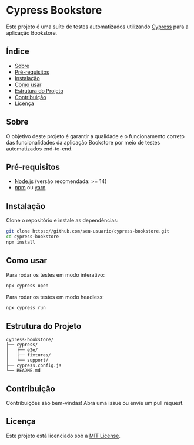 # Cypress Bookstore

Este projeto é uma suíte de testes automatizados utilizando [Cypress](https://www.cypress.io/) para a aplicação Bookstore.

## Índice

- [Sobre](#sobre)
- [Pré-requisitos](#pré-requisitos)
- [Instalação](#instalação)
- [Como usar](#como-usar)
- [Estrutura do Projeto](#estrutura-do-projeto)
- [Contribuição](#contribuição)
- [Licença](#licença)

## Sobre

O objetivo deste projeto é garantir a qualidade e o funcionamento correto das funcionalidades da aplicação Bookstore por meio de testes automatizados end-to-end.

## Pré-requisitos

- [Node.js](https://nodejs.org/) (versão recomendada: >= 14)
- [npm](https://www.npmjs.com/) ou [yarn](https://yarnpkg.com/)

## Instalação

Clone o repositório e instale as dependências:

```bash
git clone https://github.com/seu-usuario/cypress-bookstore.git
cd cypress-bookstore
npm install
```

## Como usar

Para rodar os testes em modo interativo:

```bash
npx cypress open
```

Para rodar os testes em modo headless:

```bash
npx cypress run
```

## Estrutura do Projeto

```
cypress-bookstore/
├── cypress/
│   ├── e2e/
│   ├── fixtures/
│   └── support/
├── cypress.config.js
└── README.md
```

## Contribuição

Contribuições são bem-vindas! Abra uma issue ou envie um pull request.

## Licença

Este projeto está licenciado sob a [MIT License](LICENSE).